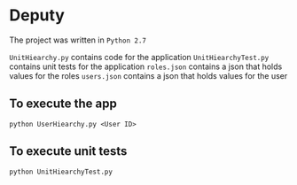 # Deputy

The project was written in `Python 2.7`

`UnitHiearchy.py` contains code for the application
`UnitHiearchyTest.py` contains unit tests for the application
`roles.json` contains a json that holds values for the roles
`users.json` contains a json that holds values for the user

## To execute the app
`python UserHiearchy.py <User ID>`

## To execute unit tests
`python UnitHiearchyTest.py`
